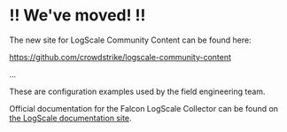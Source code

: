 # :bangbang: We've moved! :bangbang:

The new site for LogScale Community Content can be found here:

https://github.com/crowdstrike/logscale-community-content

...

These are configuration examples used by the field engineering team. 

Official documentation for the Falcon LogScale Collector can be found on [the LogScale documentation site](https://library.humio.com/humio-server/log-shippers-log-collector.html).

